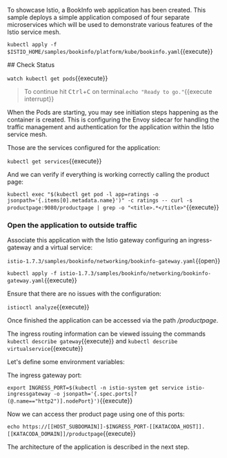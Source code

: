 To showcase Istio, a BookInfo web application has been created. This sample deploys a simple application composed of four separate microservices which will be used to demonstrate various features of the Istio service mesh.

`kubectl apply -f $ISTIO_HOME/samples/bookinfo/platform/kube/bookinfo.yaml`{{execute}}

## Check Status

`watch kubectl get pods`{{execute}}

> To continue hit <kbd>Ctrl</kbd>+<kbd>C</kbd> on terminal.`echo "Ready to go."`{{execute interrupt}}

When the Pods are starting, you may see initiation steps happening as the container is created. This is configuring the Envoy sidecar for handling the traffic management and authentication for the application within the Istio service mesh.

Those are the services configured for the application:

`kubectl get services`{{execute}}

And we can verify if everything is working correctly calling the product page:  

`kubectl exec "$(kubectl get pod -l app=ratings -o jsonpath='{.items[0].metadata.name}')" -c ratings -- curl -s productpage:9080/productpage | grep -o "<title>.*</title>"`{{execute}}

### Open the application to outside traffic

Associate this application with the Istio gateway configuring an ingress-gateway and a virtual service:

`istio-1.7.3/samples/bookinfo/networking/bookinfo-gateway.yaml`{{open}}

`kubectl apply -f istio-1.7.3/samples/bookinfo/networking/bookinfo-gateway.yaml`{{execute}}

Ensure that there are no issues with the configuration:

`istioctl analyze`{{execute}}

Once finished the application can be accessed via the path _/productpage_.

The ingress routing information can be viewed issuing the commands `kubectl describe gateway`{{execute}} and `kubectl describe virtualservice`{{execute}}

Let's define some environment variables:

The ingress gateway port:

`export INGRESS_PORT=$(kubectl -n istio-system get service istio-ingressgateway -o jsonpath='{.spec.ports[?(@.name=="http2")].nodePort}')`{{execute}}

Now we can access ther product page using one of this ports:

`echo https://[[HOST_SUBDOMAIN]]-$INGRESS_PORT-[[KATACODA_HOST]].[[KATACODA_DOMAIN]]/productpage`{{execute}}

The architecture of the application is described in the next step.
